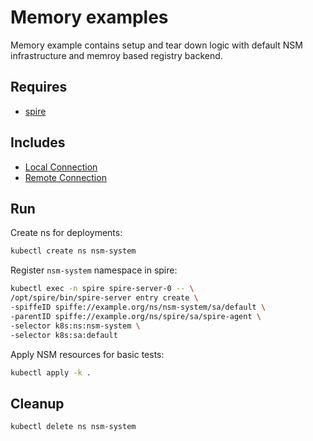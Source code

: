 # Memory examples

Memory example contains setup and tear down logic with default NSM infrastructure and memroy based registry backend.

## Requires

- [spire](../spire)

## Includes

- [Local Connection](../use-cases/LocalConnection)
- [Remote Connection](../use-cases/RemoteConnection)

## Run

Create ns for deployments:
```bash
kubectl create ns nsm-system
```

Register `nsm-system` namespace in spire:

```bash
kubectl exec -n spire spire-server-0 -- \
/opt/spire/bin/spire-server entry create \
-spiffeID spiffe://example.org/ns/nsm-system/sa/default \
-parentID spiffe://example.org/ns/spire/sa/spire-agent \
-selector k8s:ns:nsm-system \
-selector k8s:sa:default
```
Apply NSM resources for basic tests:

```bash
kubectl apply -k .
```

## Cleanup

```bash
kubectl delete ns nsm-system
```